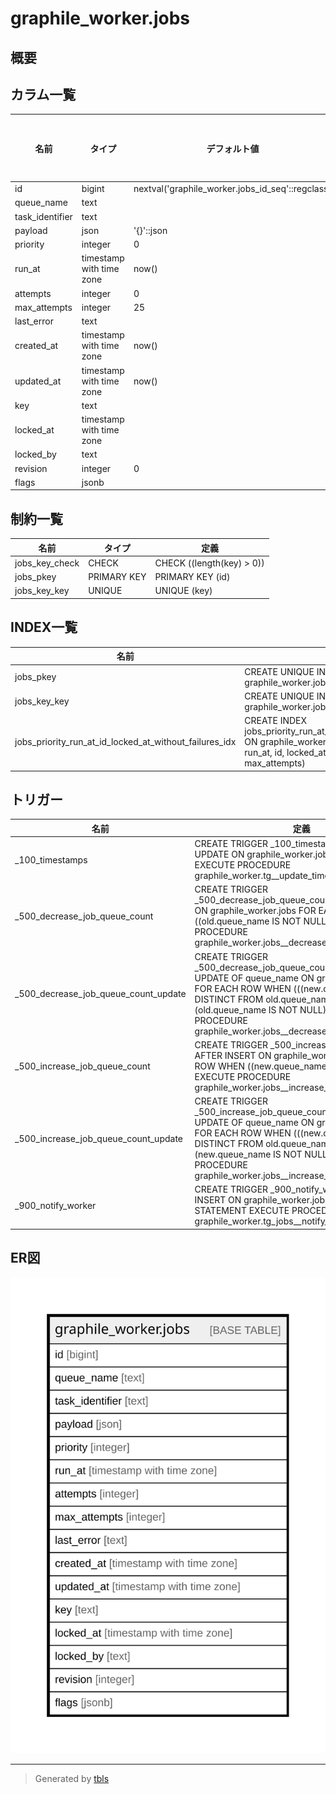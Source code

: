 # graphile_worker.jobs

## 概要

## カラム一覧

| 名前 | タイプ | デフォルト値 | Nullable | 子テーブル | 親テーブル | コメント |
| ---- | ------ | ------------ | -------- | ---------- | ---------- | -------- |
| id | bigint | nextval('graphile_worker.jobs_id_seq'::regclass) | false |  |  |  |
| queue_name | text |  | true |  |  |  |
| task_identifier | text |  | false |  |  |  |
| payload | json | '{}'::json | false |  |  |  |
| priority | integer | 0 | false |  |  |  |
| run_at | timestamp with time zone | now() | false |  |  |  |
| attempts | integer | 0 | false |  |  |  |
| max_attempts | integer | 25 | false |  |  |  |
| last_error | text |  | true |  |  |  |
| created_at | timestamp with time zone | now() | false |  |  |  |
| updated_at | timestamp with time zone | now() | false |  |  |  |
| key | text |  | true |  |  |  |
| locked_at | timestamp with time zone |  | true |  |  |  |
| locked_by | text |  | true |  |  |  |
| revision | integer | 0 | false |  |  |  |
| flags | jsonb |  | true |  |  |  |

## 制約一覧

| 名前 | タイプ | 定義 |
| ---- | ---- | ---------- |
| jobs_key_check | CHECK | CHECK ((length(key) > 0)) |
| jobs_pkey | PRIMARY KEY | PRIMARY KEY (id) |
| jobs_key_key | UNIQUE | UNIQUE (key) |

## INDEX一覧

| 名前 | 定義 |
| ---- | ---------- |
| jobs_pkey | CREATE UNIQUE INDEX jobs_pkey ON graphile_worker.jobs USING btree (id) |
| jobs_key_key | CREATE UNIQUE INDEX jobs_key_key ON graphile_worker.jobs USING btree (key) |
| jobs_priority_run_at_id_locked_at_without_failures_idx | CREATE INDEX jobs_priority_run_at_id_locked_at_without_failures_idx ON graphile_worker.jobs USING btree (priority, run_at, id, locked_at) WHERE (attempts < max_attempts) |

## トリガー

| 名前 | 定義 |
| ---- | ---------- |
| _100_timestamps | CREATE TRIGGER _100_timestamps BEFORE UPDATE ON graphile_worker.jobs FOR EACH ROW EXECUTE PROCEDURE graphile_worker.tg__update_timestamp() |
| _500_decrease_job_queue_count | CREATE TRIGGER _500_decrease_job_queue_count AFTER DELETE ON graphile_worker.jobs FOR EACH ROW WHEN ((old.queue_name IS NOT NULL)) EXECUTE PROCEDURE graphile_worker.jobs__decrease_job_queue_count() |
| _500_decrease_job_queue_count_update | CREATE TRIGGER _500_decrease_job_queue_count_update AFTER UPDATE OF queue_name ON graphile_worker.jobs FOR EACH ROW WHEN (((new.queue_name IS DISTINCT FROM old.queue_name) AND (old.queue_name IS NOT NULL))) EXECUTE PROCEDURE graphile_worker.jobs__decrease_job_queue_count() |
| _500_increase_job_queue_count | CREATE TRIGGER _500_increase_job_queue_count AFTER INSERT ON graphile_worker.jobs FOR EACH ROW WHEN ((new.queue_name IS NOT NULL)) EXECUTE PROCEDURE graphile_worker.jobs__increase_job_queue_count() |
| _500_increase_job_queue_count_update | CREATE TRIGGER _500_increase_job_queue_count_update AFTER UPDATE OF queue_name ON graphile_worker.jobs FOR EACH ROW WHEN (((new.queue_name IS DISTINCT FROM old.queue_name) AND (new.queue_name IS NOT NULL))) EXECUTE PROCEDURE graphile_worker.jobs__increase_job_queue_count() |
| _900_notify_worker | CREATE TRIGGER _900_notify_worker AFTER INSERT ON graphile_worker.jobs FOR EACH STATEMENT EXECUTE PROCEDURE graphile_worker.tg_jobs__notify_new_jobs() |

## ER図

![er](graphile_worker.jobs.svg)

---

> Generated by [tbls](https://github.com/k1LoW/tbls)
